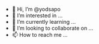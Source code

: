 - 👋 Hi, I’m @yodsapo
- 👀 I’m interested in ...
- 🌱 I’m currently learning ...
- 💞️ I’m looking to collaborate on ...
- 📫 How to reach me ...

<!---
yodsapo/yodsapo is a ✨ special ✨ repository because its `README.md` (this file) appears on your GitHub profile.
You can click the Preview link to take a look at your changes.
--->
